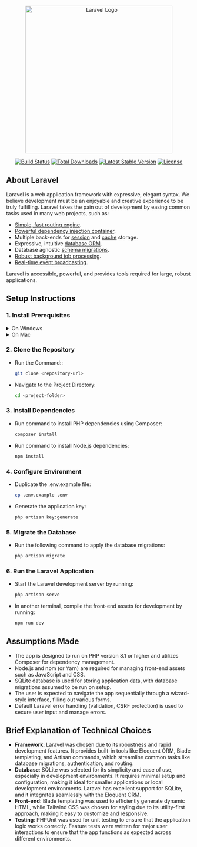 <p align="center"><a href="https://laravel.com" target="_blank"><img src="https://raw.githubusercontent.com/laravel/art/master/logo-lockup/5%20SVG/2%20CMYK/1%20Full%20Color/laravel-logolockup-cmyk-red.svg" width="400" alt="Laravel Logo"></a></p>

<p align="center">
<a href="https://github.com/laravel/framework/actions"><img src="https://github.com/laravel/framework/workflows/tests/badge.svg" alt="Build Status"></a>
<a href="https://packagist.org/packages/laravel/framework"><img src="https://img.shields.io/packagist/dt/laravel/framework" alt="Total Downloads"></a>
<a href="https://packagist.org/packages/laravel/framework"><img src="https://img.shields.io/packagist/v/laravel/framework" alt="Latest Stable Version"></a>
<a href="https://packagist.org/packages/laravel/framework"><img src="https://img.shields.io/packagist/l/laravel/framework" alt="License"></a>
</p>

## About Laravel

Laravel is a web application framework with expressive, elegant syntax. We believe development must be an enjoyable and creative experience to be truly fulfilling. Laravel takes the pain out of development by easing common tasks used in many web projects, such as:

-   [Simple, fast routing engine](https://laravel.com/docs/routing).
-   [Powerful dependency injection container](https://laravel.com/docs/container).
-   Multiple back-ends for [session](https://laravel.com/docs/session) and [cache](https://laravel.com/docs/cache) storage.
-   Expressive, intuitive [database ORM](https://laravel.com/docs/eloquent).
-   Database agnostic [schema migrations](https://laravel.com/docs/migrations).
-   [Robust background job processing](https://laravel.com/docs/queues).
-   [Real-time event broadcasting](https://laravel.com/docs/broadcasting).

Laravel is accessible, powerful, and provides tools required for large, robust applications.

## Setup Instructions

### 1. Install Prerequisites

<details>
<summary>On Windows</summary>

#### 1. Install PHP

##### Download PHP:

-   Visit the [official PHP website](https://www.php.net/).
-   Download the latest thread-safe version of PHP.

##### Extract PHP:

-   Extract the downloaded ZIP file to a directory, e.g., `C:\php`.

##### Add PHP to System Path:

-   Open **Control Panel** > **System** > **Advanced System Settings** > **Environment Variables**.
-   Under **System variables**, find the `Path` variable, select it, and click **Edit**.
-   Add the path to the PHP folder (e.g., `C:\php`).

##### Verify Installation:

-   Open **Command Prompt** or **PowerShell** and run:
    ```bash
    php -v
    ```

#### 2. Install Composer

##### Download Composer Installer:

-   Visit the [Composer download page](https://getcomposer.org/download/).
-   Click on **Composer-Setup.exe** to download the installer.

##### Run the Installer:

-   Launch the downloaded `Composer-Setup.exe`.
-   During the installation:
    -   Select the path to `php.exe` (e.g., `C:\php\php.exe`).
    -   Ensure the option **Add Composer to PATH** is selected.

##### Verify Installation:

-   Open **Command Prompt** or **PowerShell** and run:
    ```bash
    composer -v
    ```

#### 3. Install Node.js

##### Download Node.js:

-   Visit the [Node.js official website](https://nodejs.org/en).
-   Download and install the LTS version.

##### Verify Installation:

-   Open **Command Prompt** or **PowerShell** and run:
    ```bash
    node -v
    npm -v
    ```

</details>

<details>
<summary>On Mac</summary>

#### 1. Install PHP

##### Install Homebrew (if not already installed):

-   Open the Terminal and run:
    ```bash
    /bin/bash -c "$(curl -fsSL https://raw.githubusercontent.com/Homebrew/install/HEAD/install.sh)"
    ```

##### Install PHP:

-   Run the following command:
    ```bash
    brew install php
    ```

##### Verify installation:

-   Check the installed PHP version:
    ```bash
    php -v
    ```
-   If PHP is not linked correctly, run:
    ```bash
    brew link php
    ```

#### 2. Install Composer

##### Install Composer Globally:

-   Open the Terminal and run the following commands:
    -   Step 1: Download the Composer installer:
        ```bash
        curl -sS https://getcomposer.org/installer | php
        ```
    -   Step 2: Move the Composer binary to a global location:
        ```bash
        sudo mv composer.phar /usr/local/bin/composer
        ```

##### Verify Installation:

-   Open **Command Prompt** or **PowerShell** and run:
    ```bash
    composer -v
    ```

#### 3. Install Node.js

-   Install Node.js with Homebrew:
    ```bash
    brew install node
    ```

##### Verify installation:

-   Check the installed version:
`bash
    node -v
    npm -v
    `
</details>

### 2. Clone the Repository

-   Run the Command::

    ```bash
    git clone <repository-url>
    ```

-   Navigate to the Project Directory:
    ```bash
    cd <project-folder>
    ```

### 3. Install Dependencies

-   Run command to install PHP dependencies using Composer:

    ```bash
    composer install
    ```

-   Run command to install Node.js dependencies:
    ```bash
    npm install
    ```

### 4. Configure Environment

-   Duplicate the .env.example file:
    ```bash
    cp .env.example .env
    ```
-   Generate the application key:
    ```bash
    php artisan key:generate
    ```

### 5. Migrate the Database

-   Run the following command to apply the database migrations:
    ```bash
    php artisan migrate
    ```

### 6. Run the Laravel Application

-   Start the Laravel development server by running:

    ```bash
    php artisan serve
    ```

-   In another terminal, compile the front-end assets for development by running:
    ```bash
    npm run dev
    ```

## Assumptions Made

-   The app is designed to run on PHP version 8.1 or higher and utilizes Composer for dependency management.
-   Node.js and npm (or Yarn) are required for managing front-end assets such as JavaScript and CSS.
-   SQLite database is used for storing application data, with database migrations assumed to be run on setup.
-   The user is expected to navigate the app sequentially through a wizard-style interface, filling out various forms.
-   Default Laravel error handling (validation, CSRF protection) is used to secure user input and manage errors.

## Brief Explanation of Technical Choices

-   **Framework**: Laravel was chosen due to its robustness and rapid development features. It provides built-in tools like Eloquent ORM, Blade templating, and Artisan commands, which streamline common tasks like database migrations, authentication, and routing.
-   **Database**: SQLite was selected for its simplicity and ease of use, especially in development environments. It requires minimal setup and configuration, making it ideal for smaller applications or local development environments. Laravel has excellent support for SQLite, and it integrates seamlessly with the Eloquent ORM.
-   **Front-end**: Blade templating was used to efficiently generate dynamic HTML, while Tailwind CSS was chosen for styling due to its utility-first approach, making it easy to customize and responsive.
-   **Testing**: PHPUnit was used for unit testing to ensure that the application logic works correctly. Feature tests were written for major user interactions to ensure that the app functions as expected across different environments.
